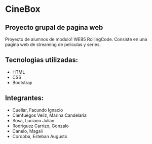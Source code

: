 # CineBox
## Proyecto grupal de pagina web

 Proyecto de alumnos de modulo1 WEB5 RollingCode.
 Consiste en una pagina web de streaming de peliculas y series.

 ## Tecnologias utilizadas:
 - HTML
 - CSS
 - Bootstrap

## Integrantes:
- Cuellar, Facundo Ignacio
- Cienfuegos Veliz, Marina Candelaria
- Sosa, Luciano Julian
- Rodriguez Carrizo, Gonzalo
- Canelo, Magali
- Cordoba, Esteban Augusto
